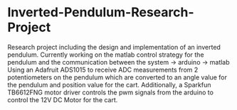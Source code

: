 # Inverted-Pendulum-Research-Project
 Research project including the design and implementation of an inverted pendulum.
 Currently working on the matlab control strategy for the pendulum and the communication between the system -> arduino -> matlab
 Using an Adafruit ADS1015 to receive ADC measurements from 2 potentiometers on the pendulum which are converted to an angle value for the pendulum and 
 position value for the cart. 
 Additionally, a Sparkfun TB6612FNG motor driver controls the pwm signals from the arduino to control the 12V DC Motor for the cart. 
